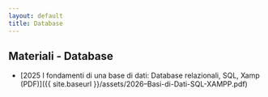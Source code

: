```yaml
---
layout: default
title: Database
---
```


## Materiali - Database

- [2025 I fondamenti di una base di dati: Database relazionali, SQL, Xamp (PDF)]({{ site.baseurl }}/assets/2026–Basi-di-Dati-SQL-XAMPP.pdf)
